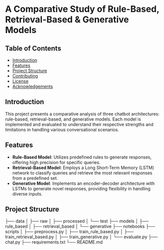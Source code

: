 # A Comparative Study of Rule-Based, Retrieval-Based & Generative Models

## Table of Contents

- [Introduction](#introduction)
- [Features](#features)
- [Project Structure](#project-structure)
- [Contributing](#contributing)
- [License](#license)
- [Acknowledgements](#acknowledgements)

## Introduction

This project presents a comparative analysis of three chatbot architectures: rule-based, retrieval-based, and generative models. Each model is implemented and evaluated to understand their respective strengths and limitations in handling various conversational scenarios.

## Features

- **Rule-Based Model**: Utilizes predefined rules to generate responses, offering high precision for specific queries.
- **Retrieval-Based Model**: Employs a Long Short-Term Memory (LSTM) network to classify queries and retrieve the most relevant responses from a predefined set.
- **Generative Model**: Implements an encoder-decoder architecture with LSTMs to generate novel responses, providing flexibility in handling diverse inputs.

## Project Structure

├── data
│   ├── raw
│   ├── processed
│   └── test
├── models
│   ├── rule_based
│   ├── retrieval_based
│   └── generative
├── notebooks
├── scripts
│   ├── preprocess.py
│   ├── train_rule_based.py
│   ├── train_retrieval_based.py
│   ├── train_generative.py
│   └── evaluate.py
├── chat.py
├── requirements.txt
└── README.md
